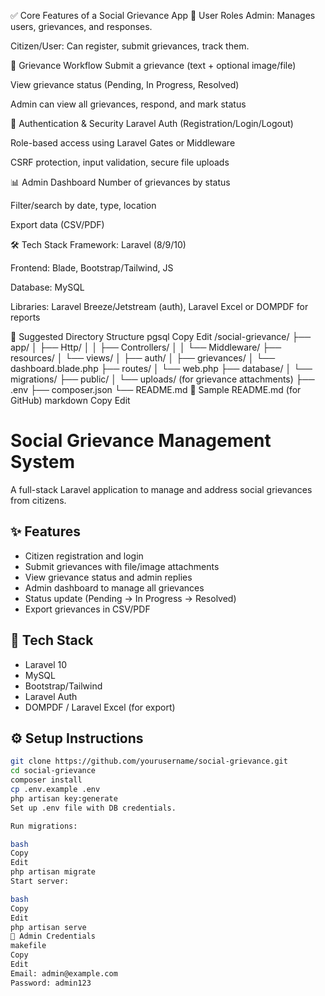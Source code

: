 ✅ Core Features of a Social Grievance App
👤 User Roles
Admin: Manages users, grievances, and responses.

Citizen/User: Can register, submit grievances, track them.

📝 Grievance Workflow
Submit a grievance (text + optional image/file)

View grievance status (Pending, In Progress, Resolved)

Admin can view all grievances, respond, and mark status

🔐 Authentication & Security
Laravel Auth (Registration/Login/Logout)

Role-based access using Laravel Gates or Middleware

CSRF protection, input validation, secure file uploads

📊 Admin Dashboard
Number of grievances by status

Filter/search by date, type, location

Export data (CSV/PDF)

🛠️ Tech Stack
Framework: Laravel (8/9/10)

Frontend: Blade, Bootstrap/Tailwind, JS

Database: MySQL

Libraries: Laravel Breeze/Jetstream (auth), Laravel Excel or DOMPDF for reports

📁 Suggested Directory Structure
pgsql
Copy
Edit
/social-grievance/
├── app/
│   ├── Http/
│   │   ├── Controllers/
│   │   └── Middleware/
├── resources/
│   └── views/
│       ├── auth/
│       ├── grievances/
│       └── dashboard.blade.php
├── routes/
│   └── web.php
├── database/
│   └── migrations/
├── public/
│   └── uploads/   (for grievance attachments)
├── .env
├── composer.json
└── README.md
📄 Sample README.md (for GitHub)
markdown
Copy
Edit
# Social Grievance Management System

A full-stack Laravel application to manage and address social grievances from citizens.

## ✨ Features
- Citizen registration and login
- Submit grievances with file/image attachments
- View grievance status and admin replies
- Admin dashboard to manage all grievances
- Status update (Pending → In Progress → Resolved)
- Export grievances in CSV/PDF

## 🔧 Tech Stack
- Laravel 10
- MySQL
- Bootstrap/Tailwind
- Laravel Auth
- DOMPDF / Laravel Excel (for export)

## ⚙️ Setup Instructions

```bash
git clone https://github.com/yourusername/social-grievance.git
cd social-grievance
composer install
cp .env.example .env
php artisan key:generate
Set up .env file with DB credentials.

Run migrations:

bash
Copy
Edit
php artisan migrate
Start server:

bash
Copy
Edit
php artisan serve
👤 Admin Credentials
makefile
Copy
Edit
Email: admin@example.com
Password: admin123
